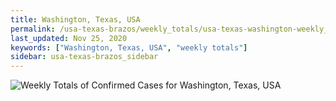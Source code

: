 ```yaml
---
title: Washington, Texas, USA
permalink: /usa-texas-brazos/weekly_totals/usa-texas-washington-weekly_totals.html
last_updated: Nov 25, 2020
keywords: ["Washington, Texas, USA", "weekly totals"]
sidebar: usa-texas-brazos_sidebar
---
```


![Weekly Totals of Confirmed Cases for Washington, Texas, USA](/covid_tracker/images/graphs/usa-texas-washington-weekly_totals_graph.png)
